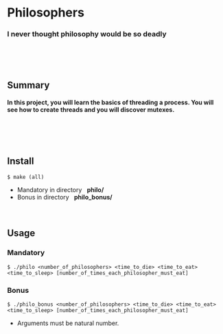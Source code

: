 # Philosophers
### I never thought philosophy would be so deadly
<br/><br/><br/>

## Summary
#### In this project, you will learn the basics of threading a process. You will see how to create threads and you will discover mutexes.
<br/><br/><br/>

## Install
	$ make (all)
* Mandatory in directory &nbsp;&nbsp;**philo/**
* Bonus in directory &nbsp;&nbsp;**philo_bonus/**
<br/><br/><br/>

## Usage
### Mandatory
	$ ./philo <number_of_philosophers> <time_to_die> <time_to_eat> <time_to_sleep> [number_of_times_each_philosopher_must_eat]
### Bonus
	$ ./philo_bonus <number_of_philosophers> <time_to_die> <time_to_eat> <time_to_sleep> [number_of_times_each_philosopher_must_eat]
	
* Arguments must be natural number.